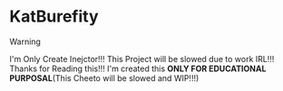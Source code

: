 # KatBurefity

> [!WARNING]
> I'm Only Create Inejctor!!! This Project will be slowed due to work IRL!!! Thanks for Reading this!!! I'm created this **ONLY FOR EDUCATIONAL PURPOSAL**(This Cheeto will be slowed and WIP!!!)
